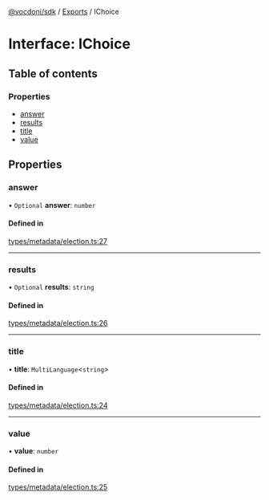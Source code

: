 [@vocdoni/sdk](/sdk) / [Exports](../modules.md) / IChoice

# Interface: IChoice

## Table of contents

### Properties

- [answer](IChoice.md#answer)
- [results](IChoice.md#results)
- [title](IChoice.md#title)
- [value](IChoice.md#value)

## Properties

### answer

• `Optional` **answer**: `number`

#### Defined in

[types/metadata/election.ts:27](https://github.com/vocdoni/vocdoni-sdk/blob/2c8c18a/src/types/metadata/election.ts#L27)

___

### results

• `Optional` **results**: `string`

#### Defined in

[types/metadata/election.ts:26](https://github.com/vocdoni/vocdoni-sdk/blob/2c8c18a/src/types/metadata/election.ts#L26)

___

### title

• **title**: `MultiLanguage`\<`string`\>

#### Defined in

[types/metadata/election.ts:24](https://github.com/vocdoni/vocdoni-sdk/blob/2c8c18a/src/types/metadata/election.ts#L24)

___

### value

• **value**: `number`

#### Defined in

[types/metadata/election.ts:25](https://github.com/vocdoni/vocdoni-sdk/blob/2c8c18a/src/types/metadata/election.ts#L25)
